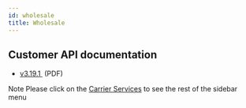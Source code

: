 ```yaml
---
id: wholesale
title: Wholesale
---
```


## Customer API documentation

- [v3.19.1 ](https://cdn.simwood.com/docs/simwood_apiv3.pdf) (PDF)

Note Please click on the [Carrier Services](/docs/wholesale/introduction) to see the rest of the sidebar menu